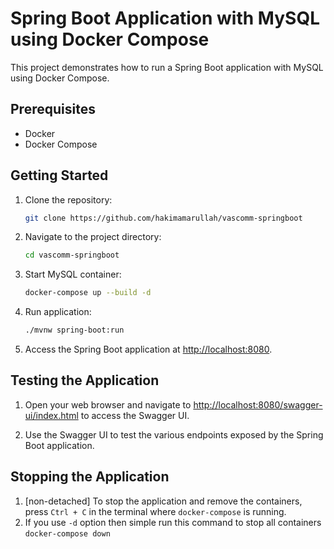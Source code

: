 # Spring Boot Application with MySQL using Docker Compose

This project demonstrates how to run a Spring Boot application with MySQL using Docker Compose.

## Prerequisites

- Docker
- Docker Compose

## Getting Started

1. Clone the repository:

   ```sh
   git clone https://github.com/hakimamarullah/vascomm-springboot
   ```

2. Navigate to the project directory:

   ```sh
   cd vascomm-springboot
   ```

3. Start MySQL container:

   ```sh
   docker-compose up --build -d
   ```

4. Run application:

   ```sh
   ./mvnw spring-boot:run
   ```
5. Access the Spring Boot application at [http://localhost:8080](http://localhost:8080).

## Testing the Application

1. Open your web browser and navigate to [http://localhost:8080/swagger-ui/index.html](http://localhost:8080/swagger-ui.html) to access the Swagger UI.

2. Use the Swagger UI to test the various endpoints exposed by the Spring Boot application.

## Stopping the Application

1. [non-detached] To stop the application and remove the containers, press `Ctrl + C` in the terminal where `docker-compose` is running.
2. If you use `-d` option then simple run this command to stop all containers `docker-compose down`


